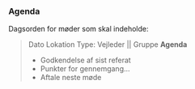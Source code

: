 ### Agenda

Dagsorden for møder som skal indeholde:

> Dato
> Lokation
> Type: Vejleder || Gruppe
> **Agenda**
> - Godkendelse af sist referat
> - Punkter for gennemgang...
> - Aftale neste møde
